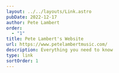 ```yaml
---
layout: ../../layouts/Link.astro
pubDate: 2022-12-17
author: Pete Lambert
order:
  - "1"
title: Pete Lambert's Website
url: https://www.petelambertmusic.com/
description: Everything you need to know
type: link
sortOrder: 1
---
```

